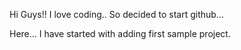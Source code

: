 Hi Guys!!
I love coding.. So decided to start github...

Here... I have started with adding first sample project.
